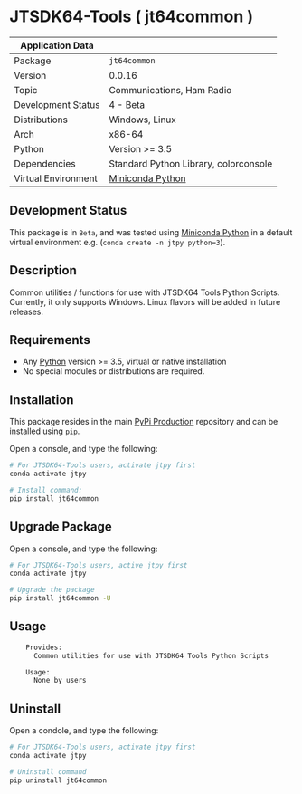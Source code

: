 # JTSDK64-Tools ( jt64common )

| Application Data ||
| ---| --- |
| Package             | `jt64common`
| Version             | 0.0.16
| Topic               | Communications, Ham Radio
| Development Status  | 4 - Beta
| Distributions       | Windows, Linux
| Arch                | x86-64
| Python              | Version >= 3.5
| Dependencies        | Standard Python Library, colorconsole
| Virtual Environment | [Miniconda Python]

## Development Status

This package is in `Beta`, and was tested using [Miniconda Python][]
in a default virtual environment e.g. (`conda create -n jtpy python=3`).

## Description

Common utilities / functions for use with JTSDK64 Tools Python Scripts.
Currently, it only supports Windows. Linux flavors will be added in future
releases.

## Requirements

- Any [Python][] version >= 3.5, virtual or native installation
- No special modules or distributions are required.

## Installation

This package resides in the main [PyPi Production][] repository and can be
installed using `pip`.

Open a console, and type the following:

```bash
# For JTSDK64-Tools users, activate jtpy first
conda activate jtpy

# Install command:
pip install jt64common
```

## Upgrade Package

Open a console, and type the following:

```bash
# For JTSDK64-Tools users, active jtpy first
conda activate jtpy

# Upgrade the package
pip install jt64common -U
```

## Usage

```bash
    Provides:
      Common utilities for use with JTSDK64 Tools Python Scripts

    Usage:
      None by users
```

## Uninstall

Open a condole, and type the following:

```bash
# For JTSDK64-Tools users, activate jtpy first
conda activate jtpy

# Uninstall command
pip uninstall jt64common
```

[Install Miniconda Python]: `https://ki7mt.github.io/jtsdk64-tools/`
[JTSDK64-Tools]: `https://github.com/KI7MT/jtsdk64-tools`
[test.pypi.org]: `https://test.pypi.org/project/jt64common/`
[PyPi Production]: `https://pypi.org/project/jt64common/`
[Miniconda Python]: `https://docs.conda.io/en/latest/miniconda.html`
[Python]: `https://www.python.org/`
